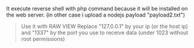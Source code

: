 It execute reverse shell with php command because it will be installed on the web server. (in other case i upload a nodejs payload "payload2.txt")

> Use it with RAW VIEW
> Replace "127.0.0.1" by your ip (or the host ip) and "1337" by the port you use to receive data (under 1023 without root permissions)
